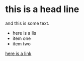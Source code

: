 # this is a head line

and this is some text.

* here is a lis 
* item one
* item two

[here is a link](game/game.html)
